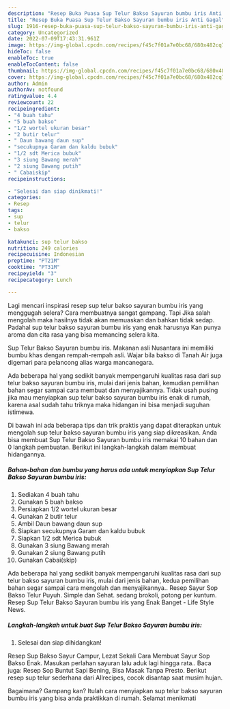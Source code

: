 ```yaml
---
description: "Resep Buka Puasa Sup Telur Bakso Sayuran bumbu iris Anti Gagal"
title: "Resep Buka Puasa Sup Telur Bakso Sayuran bumbu iris Anti Gagal"
slug: 1916-resep-buka-puasa-sup-telur-bakso-sayuran-bumbu-iris-anti-gagal
category: Uncategorized
date: 2022-07-09T17:43:31.961Z
image: https://img-global.cpcdn.com/recipes/f45c7f01a7e0bc68/680x482cq70/sup-telur-bakso-sayuran-bumbu-iris-foto-resep-utama.jpg
hideToc: false
enableToc: true
enableTocContent: false
thumbnail: https://img-global.cpcdn.com/recipes/f45c7f01a7e0bc68/680x482cq70/sup-telur-bakso-sayuran-bumbu-iris-foto-resep-utama.jpg
cover: https://img-global.cpcdn.com/recipes/f45c7f01a7e0bc68/680x482cq70/sup-telur-bakso-sayuran-bumbu-iris-foto-resep-utama.jpg
author: Admin
authorAv: notfound
ratingvalue: 4.4
reviewcount: 22
recipeingredient:
- "4 buah tahu"
- "5 buah bakso"
- "1/2 wortel ukuran besar"
- "2 butir telur"
- " Daun bawang daun sup"
- "secukupnya Garam dan kaldu bubuk"
- "1/2 sdt Merica bubuk"
- "3 siung Bawang merah"
- "2 siung Bawang putih"
- " Cabaiskip"
recipeinstructions:

- "Selesai dan siap dinikmati!"
categories:
- Resep
tags:
- sup
- telur
- bakso

katakunci: sup telur bakso 
nutrition: 249 calories
recipecuisine: Indonesian
preptime: "PT21M"
cooktime: "PT31M"
recipeyield: "3"
recipecategory: Lunch

---
```



Lagi mencari inspirasi resep sup telur bakso sayuran bumbu iris yang menggugah selera? Cara membuatnya sangat gampang. Tapi Jika salah mengolah maka hasilnya tidak akan memuaskan dan bahkan tidak sedap. Padahal sup telur bakso sayuran bumbu iris yang enak harusnya Kan punya aroma dan cita rasa yang bisa memancing selera kita.


Sup Telur Bakso Sayuran bumbu iris. Makanan asli Nusantara ini memiliki bumbu khas dengan rempah-rempah asli. Wajar bila bakso di Tanah Air juga digemari para pelancong alias warga mancanegara.

Ada beberapa hal yang sedikit banyak mempengaruhi kualitas rasa dari sup telur bakso sayuran bumbu iris, mulai dari jenis bahan, kemudian pemilihan bahan segar sampai cara membuat dan menyajikannya. Tidak usah pusing jika mau menyiapkan sup telur bakso sayuran bumbu iris enak di rumah, karena asal sudah tahu triknya maka hidangan ini bisa menjadi suguhan istimewa.


Di bawah ini ada beberapa tips dan trik praktis yang dapat diterapkan untuk mengolah sup telur bakso sayuran bumbu iris yang siap dikreasikan. Anda bisa membuat Sup Telur Bakso Sayuran bumbu iris memakai 10 bahan dan 0 langkah pembuatan. Berikut ini langkah-langkah dalam membuat hidangannya.

<!--inarticleads1-->

##### Bahan-bahan dan bumbu yang harus ada untuk menyiapkan Sup Telur Bakso Sayuran bumbu iris:

1. Sediakan 4 buah tahu
1. Gunakan 5 buah bakso
1. Persiapkan 1/2 wortel ukuran besar
1. Gunakan 2 butir telur
1. Ambil  Daun bawang daun sup
1. Siapkan secukupnya Garam dan kaldu bubuk
1. Siapkan 1/2 sdt Merica bubuk
1. Gunakan 3 siung Bawang merah
1. Gunakan 2 siung Bawang putih
1. Gunakan  Cabai(skip)


Ada beberapa hal yang sedikit banyak mempengaruhi kualitas rasa dari sup telur bakso sayuran bumbu iris, mulai dari jenis bahan, kedua pemilihan bahan segar sampai cara mengolah dan menyajikannya.. Resep Sayur Sop Bakso Telur Puyuh. Simple dan Sehat. sedang brokoli, potong per kuntum. Resep Sup Telur Bakso Sayuran bumbu iris yang Enak Banget - Life Style News. 

<!--inarticleads2-->

##### Langkah-langkah untuk buat Sup Telur Bakso Sayuran bumbu iris:


1. Selesai dan siap dihidangkan!

Resep Sup Bakso Sayur Campur, Lezat Sekali Cara Membuat Sayur Sop Bakso Enak. Masukan perlahan sayuran lalu aduk lagi hingga rata.. Baca juga: Resep Sop Buntut Sapi Bening, Bisa Masak Tanpa Presto. Berikut resep sup telur sederhana dari Allrecipes, cocok disantap saat musim hujan. 

Bagaimana? Gampang kan? Itulah cara menyiapkan sup telur bakso sayuran bumbu iris yang bisa anda praktikkan di rumah. Selamat menikmati
